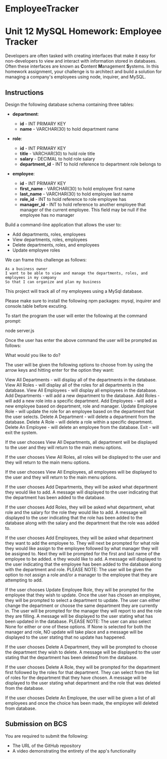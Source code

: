 # EmployeeTracker
# Unit 12 MySQL Homework: Employee Tracker

Developers are often tasked with creating interfaces that make it easy for non-developers to view and interact with information stored in databases. Often these interfaces are known as **C**ontent **M**anagement **S**ystems. In this homework assignment, your challenge is to architect and build a solution for managing a company's employees using node, inquirer, and MySQL.

## Instructions

Design the following database schema containing three tables:

* **department**:

  * **id** - INT PRIMARY KEY
  * **name** - VARCHAR(30) to hold department name

* **role**:

  * **id** - INT PRIMARY KEY
  * **title** -  VARCHAR(30) to hold role title
  * **salary** -  DECIMAL to hold role salary
  * **department_id** -  INT to hold reference to department role belongs to

* **employee**:

  * **id** - INT PRIMARY KEY
  * **first_name** - VARCHAR(30) to hold employee first name
  * **last_name** - VARCHAR(30) to hold employee last name
  * **role_id** - INT to hold reference to role employee has
  * **manager_id** - INT to hold reference to another employee that manager of the current employee. This field may be null if the employee has no manager
  
Build a command-line application that allows the user to:

  * Add departments, roles, employees
  * View departments, roles, employees
  * Delete departments, roles, and employees
  * Update employee roles

We can frame this challenge as follows:

```
As a business owner
I want to be able to view and manage the departments, roles, and employees in my company
So that I can organize and plan my business
```

This project will track all of my employees using a MySql database.  

Please make sure to install the following npm packages:  mysql, inquirer and console.table before excuting.

To start the program the user will enter the following at the command prompt:

node server.js

Once the user has enter the above command the user will be prompted as follows:  

What would you like to do?

The user will be given the following options to choose from by using the arrow keys and hitting enter for the option they want:

View All Departments - will display all of the departments in the database.
View All Roles - will display all of the roles for all departments in the database.
View All Employees - will display all employees in the database.
Add Departments - will add a new department to the database.
Add Roles - will add a new role into a specific department.
Add Employees - will add a new employee based on department, role and manager.
Update Employee Role - will update the role for an employee based on the department that the user selects.
Delete A Department - will delete a department from the database.
Delete A Role - will delete a role within a specific department.
Delete An Employee - will delete an employee from the database. 
Exit - will exit the system.  

If the user chooses View All Departments, all department will be displayed to the user and they will return to the main menu options.  

If the user chooses View All Roles, all roles will be displayed to the user and they will return to the main menu options.

If the user chooses View All Employees, all employees will be displayed to the user and they will return to the main menu options.

If the user chooses Add Departments, they will be asked what department they would like to add.  A message will displayed to the user indicating that the department has been added to the database. 

If the user chooses Add Roles, they will be asked what department, what role and the salary for the role they would like to add.  A message will displayed to the user indicating that the role has been added to the database along with the salary and the department that the role was added to. 

If the user chooses Add Employees, they will be asked what department they want to add the employee to.  They will next be prompted for what role they would like assign to the employee followed by what manager they will be assigned to.  Next they will be prompted for the first and last name of the employee to be added.  e they would like to add.  A message will displayed to the user indicating that the employee has been added to the database along with the department and role.  PLEASE NOTE:  The user will be given the option to not assign a role and/or a manager to the employee that they are attempting to add. 

If the user chooses Update Employee Role, they will be prompted for the employee that they wish to update.  Once the user has chosen an employee, they will be prompted to select a department to update.  The user can either change the department or choose the same department they are currently in.  The user will be prompted for the manager they will report to and the role they are filling.  A message will be displayed to the user stating what has been updated in the database.  PLEASE NOTE:  The user can also select None for either or one of these options.  If None is selected for both the manager and role, NO update will take place and a message will be displayed to the user stating that no update has happened.  

If the user chooses Delete A Department, they will be prompted to choose the department they wish to delete.  A message will be displayed to the user stating that the department has been deleted from the database.  

If the user chooses Delete A Role, they will be prompted for the department first followed by the roles for that department.  They can select from the list of roles for the department that they have chosen.  A message will be displayed to the user stating what department and the role that was deleted from the database. 

If the user chooses Delete An Employee, the user will be given a list of all employees and once the choice has been made, the employee will deleted from database.  

## Submission on BCS

You are required to submit the following:

* The URL of the GitHub repository
* A video demonstrating the entirety of the app's functionality 